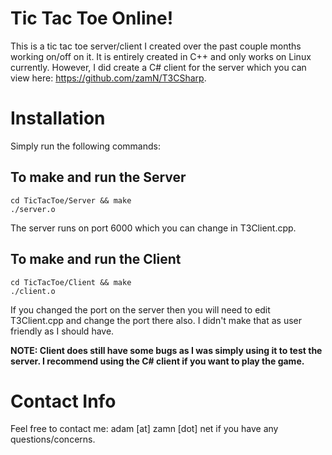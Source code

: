 Tic Tac Toe Online!
==========================

This is a tic tac toe server/client I created over the past couple months working on/off on it. It is entirely created in C++ and only works on Linux currently. However, I did create a C# client for the server which you can view here: https://github.com/zamN/T3CSharp.

Installation
=========================

Simply run the following commands:

To make and run the Server
----------------------
```
cd TicTacToe/Server && make
./server.o
```
The server runs on port 6000 which you can change in T3Client.cpp.

To make and run the Client
----------------------------
```
cd TicTacToe/Client && make
./client.o
```
If you changed the port on the server then you will need to edit T3Client.cpp and change the port there also. I didn't make that as user friendly as I should have.

**NOTE: Client does still have some bugs as I was simply using it to test the server. I recommend using the C# client if you want to play the game.**

Contact Info
=====================
Feel free to contact me: adam [at] zamn [dot] net if you have any questions/concerns. 
